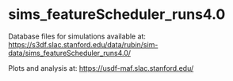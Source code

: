 # sims_featureScheduler_runs4.0

Database files for simulations available at:  https://s3df.slac.stanford.edu/data/rubin/sim-data/sims_featureScheduler_runs4.0/

Plots and analysis at: https://usdf-maf.slac.stanford.edu/

